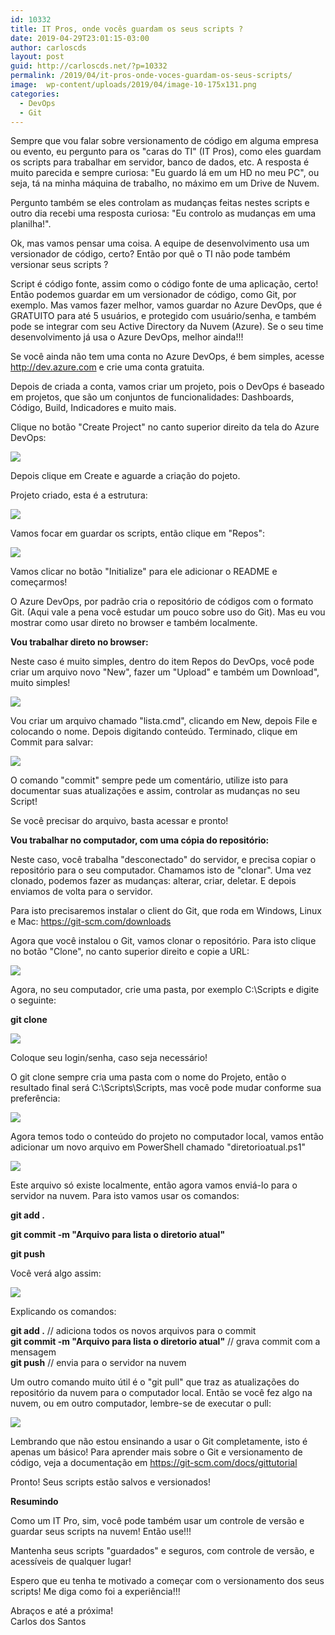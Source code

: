 ```yaml
---
id: 10332
title: IT Pros, onde vocês guardam os seus scripts ?
date: 2019-04-29T23:01:15-03:00
author: carloscds
layout: post
guid: http://carloscds.net/?p=10332
permalink: /2019/04/it-pros-onde-voces-guardam-os-seus-scripts/
image:  wp-content/uploads/2019/04/image-10-175x131.png
categories:
  - DevOps
  - Git
---
```

Sempre que vou falar sobre versionamento de código em alguma empresa ou evento, eu pergunto para os "caras do TI" (IT Pros), como eles guardam os scripts para trabalhar em servidor, banco de dados, etc. A resposta é muito parecida e sempre curiosa: "Eu guardo lá em um HD no meu PC", ou seja, tá na minha máquina de trabalho, no máximo em um Drive de Nuvem.

Pergunto também se eles controlam as mudanças feitas nestes scripts e outro dia recebi uma resposta curiosa: "Eu controlo as mudanças em uma planilha!".

Ok, mas vamos pensar uma coisa. A equipe de desenvolvimento usa um versionador de código, certo? Então por quê o TI não pode também versionar seus scripts ?

Script é código fonte, assim como o código fonte de uma aplicação, certo! Então podemos guardar em um versionador de código, como Git, por exemplo. Mas vamos fazer melhor, vamos guardar no Azure DevOps, que é GRATUITO para até 5 usuários, e protegido com usuário/senha, e também pode se integrar com seu Active Directory da Nuvem (Azure). Se o seu time desenvolvimento já usa o Azure DevOps, melhor ainda!!!

Se você ainda não tem uma conta no Azure DevOps, é bem simples, acesse <http://dev.azure.com> e crie uma conta gratuita.

Depois de criada a conta, vamos criar um projeto, pois o DevOps é baseado em projetos, que são um conjuntos de funcionalidades: Dashboards, Código, Build, Indicadores e muito mais.

Clique no botão "Create Project" no canto superior direito da tela do Azure DevOps:

![]( wp-content/uploads/2019/04/image.png)

Depois clique em Create e aguarde a criação do pojeto.

Projeto criado, esta é a estrutura:

![]( wp-content/uploads/2019/04/image-1.png) 

Vamos focar em guardar os scripts, então clique em "Repos":
 
![]( wp-content/uploads/2019/04/image-3.png) 

Vamos clicar no botão "Initialize" para ele adicionar o README e começarmos! 

O Azure DevOps, por padrão cria o repositório de códigos com o formato Git. (Aqui vale a pena você estudar um pouco sobre uso do Git). Mas eu vou mostrar como usar direto no browser e também localmente.

**Vou trabalhar direto no browser:**

Neste caso é muito simples, dentro do item Repos do DevOps, você pode criar um arquivo novo "New", fazer um "Upload" e também um Download", muito simples! 

![]( wp-content/uploads/2019/04/image-4-1024x225.png)

Vou criar um arquivo chamado "lista.cmd", clicando em New, depois File e colocando o nome. Depois digitando conteúdo. Terminado, clique em Commit para salvar:

![]( wp-content/uploads/2019/04/image-5.png)

O comando "commit" sempre pede um comentário, utilize isto para documentar suas atualizações e assim, controlar as mudanças no seu Script!

Se você precisar do arquivo, basta acessar e pronto!

**Vou trabalhar no computador, com uma cópia do repositório:**

Neste caso, você trabalha "desconectado" do servidor, e precisa copiar o repositório para o seu computador. Chamamos isto de "clonar". Uma vez clonado, podemos fazer as mudanças: alterar, criar, deletar. E depois enviamos de volta para o servidor.

Para isto precisaremos instalar o client do Git, que roda em Windows, Linux e Mac: <https://git-scm.com/downloads> 

Agora que você instalou o Git, vamos clonar o repositório. Para isto clique no botão "Clone", no canto superior direito e copie a URL:

![]( wp-content/uploads/2019/04/image-6.png) 

Agora, no seu computador, crie uma pasta, por exemplo C:\Scripts e digite o seguinte:

**git clone <url copiada>**

![]( wp-content/uploads/2019/04/image-7-1024x101.png)

Coloque seu login/senha, caso seja necessário!

O git clone sempre cria uma pasta com o nome do Projeto, então o resultado final será C:\Scripts\Scripts, mas você pode mudar conforme sua preferência:

![]( wp-content/uploads/2019/04/image-8.png)

Agora temos todo o conteúdo do projeto no computador local, vamos então adicionar um novo arquivo em PowerShell chamado "diretorioatual.ps1"

![]( wp-content/uploads/2019/04/image-9.png)

Este arquivo só existe localmente, então agora vamos enviá-lo para o servidor na nuvem. Para isto vamos usar os comandos:

**git add .** 

**git commit -m "Arquivo para lista o diretorio atual"** 

**git push** 

Você verá algo assim:

![]( wp-content/uploads/2019/04/image-10.png)

Explicando os comandos:

**git add .** // adiciona todos os novos arquivos para o commit  
**git commit -m "Arquivo para lista o diretorio atual"** // grava commit com a mensagem  
**git push** // envia para o servidor na nuvem

Um outro comando muito útil é o "git pull" que traz as atualizações do repositório da nuvem para o computador local. Então se você fez algo na nuvem, ou em outro computador, lembre-se de executar o pull:

![]( wp-content/uploads/2019/04/image-11.png)

Lembrando que não estou ensinando a usar o Git completamente, isto é apenas um básico! Para aprender mais sobre o Git e versionamento de código, veja a documentação em <https://git-scm.com/docs/gittutorial> 

Pronto! Seus scripts estão salvos e versionados! 

**Resumindo**

Como um IT Pro, sim, você pode também usar um controle de versão e guardar seus scripts na nuvem! Então use!!!

Mantenha seus scripts "guardados" e seguros, com controle de versão, e acessíveis de qualquer lugar!

Espero que eu tenha te motivado a começar com o versionamento dos seus scripts! Me diga como foi a experiência!!!

Abraços e até a próxima!  
Carlos dos Santos